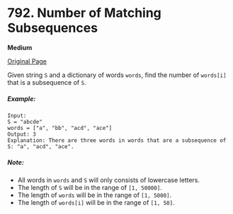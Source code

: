 # 792. Number of Matching Subsequences

**Medium**

[Original Page](https://leetcode.com/problems/number-of-matching-subsequences/)

Given string `S` and a dictionary of words `words`, find the number of `words[i]` that is a subsequence of `S`.

##### Example:
```
Input: 
S = "abcde"
words = ["a", "bb", "acd", "ace"]
Output: 3
Explanation: There are three words in words that are a subsequence of S: "a", "acd", "ace".
```

##### Note:
- All words in `words` and `S` will only consists of lowercase letters.
- The length of `S` will be in the range of `[1, 50000]`.
- The length of `words` will be in the range of `[1, 5000]`.
- The length of `words[i]` will be in the range of `[1, 50]`.
